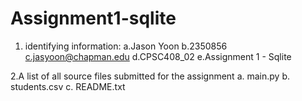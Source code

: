 # Assignment1-sqlite

1. identifying information:
    a.Jason Yoon
    b.2350856
    c.jasyoon@chapman.edu
    d.CPSC408_02
    e.Assignment 1 - Sqlite

2.A list of all source files submitted for the assignment
    a. main.py
    b. students.csv
    c. README.txt
